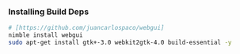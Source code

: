 ### Installing Build Deps

```sh
# [https://github.com/juancarlospaco/webgui]
nimble install webgui
sudo apt-get install gtk+-3.0 webkit2gtk-4.0 build-essential -y
```
